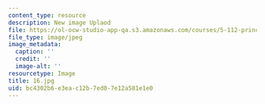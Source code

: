 ```yaml
---
content_type: resource
description: New image Uplaod
file: https://ol-ocw-studio-app-qa.s3.amazonaws.com/courses/5-112-principles-of-chemical-science-fall-2005/bc4302b6e3eac12b7ed07e12a581e1e0_16.jpg
file_type: image/jpeg
image_metadata:
  caption: ''
  credit: ''
  image-alt: ''
resourcetype: Image
title: 16.jpg
uid: bc4302b6-e3ea-c12b-7ed0-7e12a581e1e0
---
```

